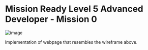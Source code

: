 # Mission Ready Level 5 Advanced Developer - Mission 0  
![image](https://user-images.githubusercontent.com/53203863/182805405-f9e7693e-7a49-48cf-a372-3843177cf903.png)

Implementation of webpage that resembles the wireframe above.
